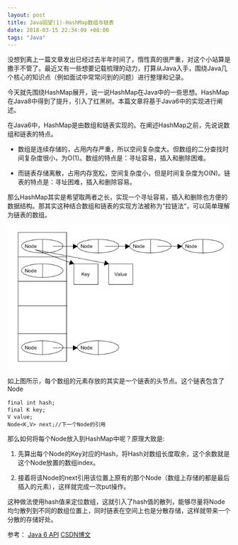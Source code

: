 ```yaml
---
layout: post
title: Java回望(1)-HashMap数组与链表
date: 2018-03-15 22:34:09 +08:00
tags: "Java"
---
```


没想到离上一篇文章发出已经过去半年时间了，惰性真的很严重，对这个小站算是撒手不管了。最近又有一些想要记载梳理的动力，打算从Java入手，围绕Java几个核心的知识点（例如面试中常常问到的问题）进行整理和记录。

<!--more-->

今天就先围绕HashMap展开，说一说HashMap在Java中的一些思想。HashMap在Java8中得到了提升，引入了红黑树。本篇文章将基于Java6中的实现进行阐述。

在Java6中，HashMap是由数组和链表实现的。在阐述HashMap之前，先说说数组和链表的特点。

- 数组是连续存储的，占用内存严重，所以空间复杂度大。但数组的二分查找时间复杂度很小，为O(1)。数组的特点是：寻址容易，插入和删除困难。

- 而链表存储离散，占用内存宽松，空间复杂度小，但是时间复杂度为O(N)。链表的特点是：寻址困难，插入和删除容易。

那么HashMap其实是希望取两者之长，实现一个寻址容易，插入和删除也方便的数据结构。那其实这种结合数组和链表的实现方法被称为“拉链法“，可以简单理解为链表的数组。

![HashMap拉链法](/assets/images/hashmap1.png)

如上图所示，每个数组的元素存放的其实是一个链表的头节点。这个链表包含了Node

```
final int hash;
final K key;
V value;
Node<K,V> next;//下一个Node的引用
```

那么如何将每个Node放入到HashMap中呢？原理大致是:

1. 先算出每个Node的Key对应的Hash，将Hash对数组长度取余，这个余数就是这个Node放置的数组index。

2. 接着将该Node的next引用该位置上原有的那个Node（数组上存储的都是最后插入的元素），这样就完成一次put操作。

这种做法使用hash值来定位数组，这就引入了hash值的散列，能够尽量将Node均匀散列到不同的数组位置上，同时链表在空间上也是分散存储，这样就带来一个分散的存储好处。

参考：
[Java 6 API](https://docs.oracle.com/javase/6/docs/api/)
[CSDN博文](http://blog.csdn.net/vking_wang/article/details/14166593)